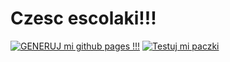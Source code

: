 # Czesc escolaki!!! 


[![GENERUJ mi github pages !!!](https://github.com/qunabu/cra-ga-live-coding/actions/workflows/pages.yml/badge.svg)](https://github.com/qunabu/cra-ga-live-coding/actions/workflows/pages.yml)
[![Testuj mi paczki](https://github.com/qunabu/cra-ga-live-coding/actions/workflows/tests.yml/badge.svg)](https://github.com/qunabu/cra-ga-live-coding/actions/workflows/tests.yml)
